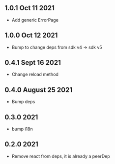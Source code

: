 ## 1.0.1 Oct 11 2021

- Add generic ErrorPage

## 1.0.0 Oct 12 2021

- Bump to change deps from sdk v4 -> sdk v5

## 0.4.1 Sept 16 2021

- Change reload method

## 0.4.0 August 25 2021

- Bump deps

## 0.3.0 2021

- bump i18n

## 0.2.0 2021

- Remove react from deps, it is already a peerDep
